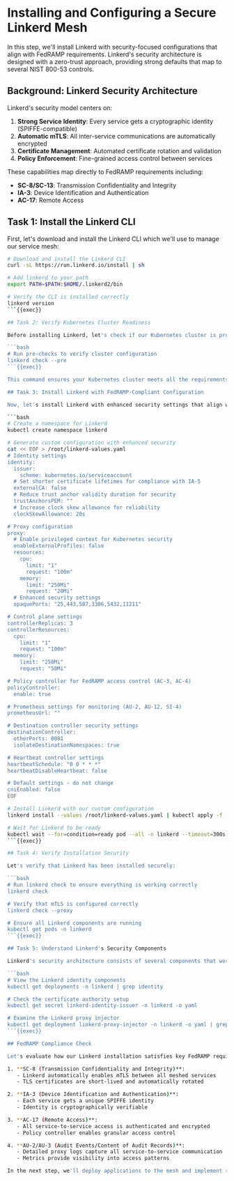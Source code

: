 # Installing and Configuring a Secure Linkerd Mesh

In this step, we'll install Linkerd with security-focused configurations that align with FedRAMP requirements. Linkerd's security architecture is designed with a zero-trust approach, providing strong defaults that map to several NIST 800-53 controls.

## Background: Linkerd Security Architecture

Linkerd's security model centers on:

1. **Strong Service Identity**: Every service gets a cryptographic identity (SPIFFE-compatible)
2. **Automatic mTLS**: All inter-service communications are automatically encrypted
3. **Certificate Management**: Automated certificate rotation and validation
4. **Policy Enforcement**: Fine-grained access control between services

These capabilities map directly to FedRAMP requirements including:
- **SC-8/SC-13**: Transmission Confidentiality and Integrity
- **IA-3**: Device Identification and Authentication
- **AC-17**: Remote Access

## Task 1: Install the Linkerd CLI

First, let's download and install the Linkerd CLI which we'll use to manage our service mesh:

```bash
# Download and install the Linkerd CLI
curl -sL https://run.linkerd.io/install | sh

# Add linkerd to your path
export PATH=$PATH:$HOME/.linkerd2/bin

# Verify the CLI is installed correctly
linkerd version
```{{exec}}

## Task 2: Verify Kubernetes Cluster Readiness

Before installing Linkerd, let's check if our Kubernetes cluster is properly configured:

```bash
# Run pre-checks to verify cluster configuration
linkerd check --pre
```{{exec}}

This command ensures your Kubernetes cluster meets all the requirements for a Linkerd installation.

## Task 3: Install Linkerd with FedRAMP-Compliant Configuration

Now, let's install Linkerd with enhanced security settings that align with FedRAMP requirements:

```bash
# Create a namespace for Linkerd
kubectl create namespace linkerd

# Generate custom configuration with enhanced security
cat << EOF > /root/linkerd-values.yaml
# Identity settings
identity:
  issuer:
    scheme: kubernetes.io/serviceaccount
  # Set shorter certificate lifetimes for compliance with IA-5
  externalCA: false
  # Reduce trust anchor validity duration for security
  trustAnchorsPEM: ""
  # Increase clock skew allowance for reliability
  clockSkewAllowance: 20s

# Proxy configuration
proxy:
  # Enable privileged context for Kubernetes security
  enableExternalProfiles: false
  resources:
    cpu:
      limit: "1"
      request: "100m"
    memory:
      limit: "250Mi"
      request: "20Mi"
  # Enhanced security settings
  opaquePorts: "25,443,587,3306,5432,11211"

# Control plane settings
controllerReplicas: 3
controllerResources:
  cpu:
    limit: "1"
    request: "100m"
  memory:
    limit: "250Mi"
    request: "50Mi"

# Policy controller for FedRAMP access control (AC-3, AC-4)
policyController:
  enable: true

# Prometheus settings for monitoring (AU-2, AU-12, SI-4)
prometheusUrl: ""

# Destination controller security settings
destinationController:
  otherPorts: 8081
  isolateDestinationNamespaces: true

# Heartbeat controller settings
heartbeatSchedule: "0 0 * * *"
heartbeatDisableHeartbeat: false

# Default settings - do not change
cniEnabled: false
EOF

# Install Linkerd with our custom configuration
linkerd install --values /root/linkerd-values.yaml | kubectl apply -f -

# Wait for Linkerd to be ready
kubectl wait --for=condition=ready pod --all -n linkerd --timeout=300s
```{{exec}}

## Task 4: Verify Installation Security

Let's verify that Linkerd has been installed securely:

```bash
# Run linkerd check to ensure everything is working correctly
linkerd check

# Verify that mTLS is configured correctly
linkerd check --proxy

# Ensure all Linkerd components are running
kubectl get pods -n linkerd
```{{exec}}

## Task 5: Understand Linkerd's Security Components

Linkerd's security architecture consists of several components that work together to provide a secure service mesh:

```bash
# View the Linkerd identity components
kubectl get deployments -n linkerd | grep identity

# Check the certificate authority setup
kubectl get secret linkerd-identity-issuer -n linkerd -o yaml

# Examine the Linkerd proxy injector
kubectl get deployment linkerd-proxy-injector -n linkerd -o yaml | grep -A20 containers:
```{{exec}}

## FedRAMP Compliance Check

Let's evaluate how our Linkerd installation satisfies key FedRAMP requirements:

1. **SC-8 (Transmission Confidentiality and Integrity)**:
   - Linkerd automatically enables mTLS between all meshed services
   - TLS certificates are short-lived and automatically rotated

2. **IA-3 (Device Identification and Authentication)**:
   - Each service gets a unique SPIFFE identity
   - Identity is cryptographically verifiable

3. **AC-17 (Remote Access)**:
   - All service-to-service access is authenticated and encrypted
   - Policy controller enables granular access control

4. **AU-2/AU-3 (Audit Events/Content of Audit Records)**:
   - Detailed proxy logs capture all service-to-service communication
   - Metrics provide visibility into access patterns

In the next step, we'll deploy applications to the mesh and implement security policies to further enhance our FedRAMP compliance posture.